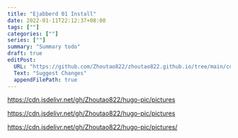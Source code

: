 ```yaml
---
title: "Ejabberd 01 Install"
date: 2022-01-11T22:12:37+08:00
tags: [""]
categories: [""]
series: [""]
summary: "Summary todo"
draft: true
editPost:
  URL: "https://github.com/Zhoutao822/zhoutao822.github.io/tree/main/content/"
  Text: "Suggest Changes"
  appendFilePath: true 
---
```


https://cdn.jsdelivr.net/gh/Zhoutao822/hugo-pic/pictures

https://cdn.jsdelivr.net/gh/Zhoutao822/hugo-pic/pictures

https://cdn.jsdelivr.net/gh/Zhoutao822/hugo-pic/pictures/